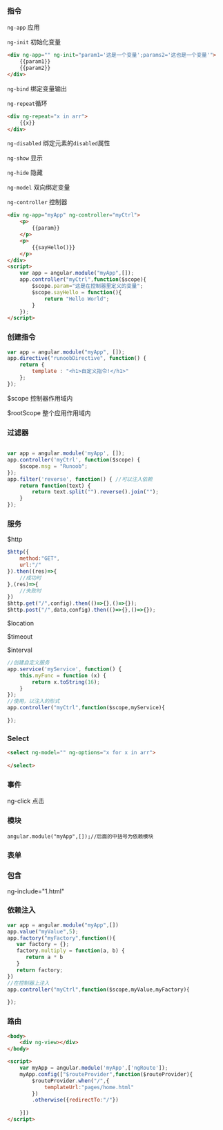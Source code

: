 ### 指令

`ng-app` 应用



`ng-init` 初始化变量

```html
<div ng-app="" ng-init="param1='这是一个变量';params2='这也是一个变量'">
    {{param1}}
    {{param2}}
</div>
```

`ng-bind` 绑定变量输出



`ng-repeat`循环

```html
<div ng-repeat="x in arr">
    {{x}}
</div>
```

`ng-disabled` 绑定元素的`disabled`属性

`ng-show` 显示

`ng-hide` 隐藏

`ng-model` 双向绑定变量

`ng-controller` 控制器

```html
<div ng-app="myApp" ng-controller="myCtrl">
    <p>
        {{param}}
    </p>
    <p>
        {{sayHello()}}
    </p>
</div>
<script>
    var app = angular.module("myApp",[]);
    app.controller("myCtrl",function($scope){
        $scope.param="这是在控制器里定义的变量";
        $scope.sayHello = function(){
            return "Hello World";
        }
    });
</script>
```

### 创建指令

```javascript
var app = angular.module("myApp", []);
app.directive("runoobDirective", function() {
    return {
        template : "<h1>自定义指令!</h1>"
    };
});
```

$scope 控制器作用域内

$rootScope 整个应用作用域内



### 过滤器

```javascript

var app = angular.module('myApp', []);
app.controller('myCtrl', function($scope) {
    $scope.msg = "Runoob";
});
app.filter('reverse', function() { //可以注入依赖
    return function(text) {
        return text.split("").reverse().join("");
    }
});
```

### 服务

$http

```javascript
$http({
    method:"GET",
    url:"/"
}).then((res)=>{
    //成功时
},(res)=>{
    //失败时
})
$http.get("/",config).then(()=>{},()=>{});
$http.post("/",data,config).then(()=>{},()=>{});
```



$location

$timeout

$interval

```javascript
//创建自定义服务
app.service('myService', function() {
    this.myFunc = function (x) {
        return x.toString(16);
    }
});
//使用，以注入的形式
app.controller("myCtrl",function($scope,myService){
    
});
```

### Select

```html
<select ng-model="" ng-options="x for x in arr">
    
</select>
```

### 事件

ng-click 点击

### 模块

```
angular.module("myApp",[]);//后面的中括号为依赖模块
```

### 表单



### 包含

ng-include="1.html"



### 依赖注入

```javascript
var app = angular.module("myApp",[])
app.value("myValue",5);
app.factory("myFactory",function(){
   var factory = {};   
   factory.multiply = function(a, b) {
      return a * b
   }
   return factory;
})
//在控制器上注入
app.controller("myCtrl",function($scope,myValue,myFactory){
    
});
```

### 路由

```html
<body>
    <div ng-view></div>
</body>

<script>
	var myApp = angular.module('myApp',['ngRoute']);
    myApp.config(["$routeProvider",function($routeProvider){
        $routeProvider.when("/",{ 
            templateUrl:"pages/home.html"
        })
        .otherwise({redirectTo:"/"})
        
    }])
</script>

```

